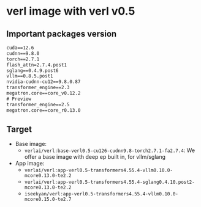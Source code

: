 # verl image with verl v0.5

## Important packages version

```txt
cuda==12.6
cudnn==9.8.0
torch==2.7.1
flash_attn=2.7.4.post1
sglang==0.4.9.post6
vllm==0.8.5.post1
nvidia-cudnn-cu12==9.8.0.87
transformer_engine==2.3
megatron.core==core_v0.12.2
# Preview
transformer_engine==2.5
megatron.core==core_r0.13.0
```

## Target

- Base image:
  - `verlai/verl:base-verl0.5-cu126-cudnn9.8-torch2.7.1-fa2.7.4`: We offer a base image with deep ep built in, for vllm/sglang
- App image:
  - `verlai/verl:app-verl0.5-transformers4.55.4-vllm0.10.0-mcore0.13.0-te2.2`
  - `verlai/verl:app-verl0.5-transformers4.55.4-sglang0.4.10.post2-mcore0.13.0-te2.2`
  - `iseekyan/verl:app-verl0.5-transformers4.55.4-vllm0.10.0-mcore0.15.0-te2.7`
